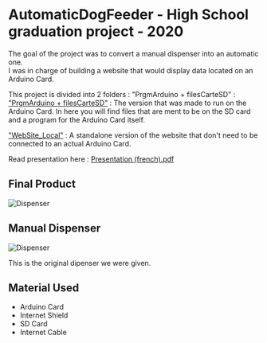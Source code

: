 # AutomaticDogFeeder - High School graduation project - 2020

The goal of the project was to convert a manual dispenser into an automatic one.  
I was in charge of building a website that would display data located on an Arduino Card.  

This project is divided into 2 folders :
"PrgmArduino + filesCarteSD" : 
<a href="https://github.com/LeoDeschaux/AutomaticDogFeeder/tree/main/PrgmArduino%20%2B%20filesCarteSD" target="_blank" >"PrgmArduino + filesCarteSD"</a> : The version that was made to run on the Arduino Card. In here you will find files that are ment to be on the SD card and a program for the Arduino Card itself.

<a href="https://github.com/LeoDeschaux/AutomaticDogFeeder/tree/main/WebSite_Local" target="_blank" >"WebSite_Local"</a> : A standalone version of the website that don't need to be connected to an actual Arduino Card.

Read presentation here : <a href="https://drive.google.com/file/d/1KSIzFyPHGZxpHBQKHOi_J3TKDmmBJt40/view?usp=sharing" target="_blank" >Presentation (french).pdf</a>

## Final Product 
![Dispenser](https://cdn.discordapp.com/attachments/904282363574517780/904365978564046859/Distributeur_de_croquettes.jpg)

## Manual Dispenser
![Dispenser](https://cdn.discordapp.com/attachments/904282363574517780/904361481330626570/unknown.png)

This is the original dipenser we were given.

## Material Used
- Arduino Card
- Internet Shield
- SD Card
- Internet Cable
